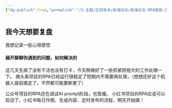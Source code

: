 ```yaml
---
{"dg-publish":true,"permalink":"/5-主题/生财有术/航海日志/航海日志-RPA提效-2024-04-01/","tags":["生财有术","航海日志","RPA提效"],"noteIcon":3,"created":"2024-04-01","updated":"2024-04-10"}
---
```


## 我今天想要复盘 
我想记录一些心得感悟

#### 展开聊聊你遇到的问题，如何解决的
这几天生病了没有干活也没有打卡，今天稍微好了一些抓紧把拖欠的工作处理一下。 微头条项目的RPA已经运行很稳定了短期内不需要再处理，（想想还好这个机器人提前搞定了，不然都可能要断更了） 

公众号项目的RPA还在调试AI prompt阶段，也暂缓。 
小红书项目的RPA应该可以启动了，小红书每日作图、生成内容、定时发布的流程，明天开始搞！